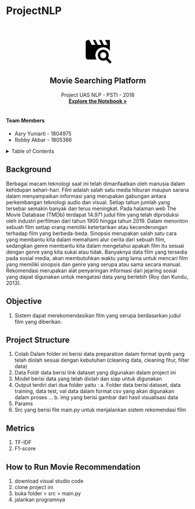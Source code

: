 # ProjectNLP

<!-- PROJECT LOGO -->
<br />
<p align="center">
  <a href="https://github.com/RobbyAkbar/JobFlex">
    <img src="movie_search.png" alt="Logo" height="80">
  </a>

  <h2 align="center">Movie Searching Platform</h2>

  <p align="center">
    Project UAS NLP - PSTI - 2018
    <br />
    <a href="https://colab.research.google.com/drive/1p1Zpx1bHn_iB5ai0uxlq5R7mcq4a0xNI"><strong>Explore the Notebook »</strong></a>
    <br />
    <br />
  </p>
</p>

<h4>Team Members</h4>
<ul>
  <li>Asry Yuniarti - 1804975</li>
  <li>Robby Akbar - 1805386</li>
</ul>

<!-- TABLE OF CONTENTS -->
<details>
  <summary>Table of Contents</summary>
  <ol>
    <li><a href="#background">Background</a></li>
    <li><a href="#objective">Objective</a></li>
    <li><a href="#projectstructure">Project Structure</a></li>
    <li><a href="#metrics">Metrics</a></li>
    <li><a href="#evaluation">Evaluation</a></li>
    <li><a href="#howtorunmovierecommend">How to Run Movie Recommendation</a></li>
  </ol>
</details>

## Background
Berbagai macam teknologi saat ini telah dimanfaatkan oleh manusia dalam kehidupan sehari-hari. Film adalah salah satu media hiburan maupun sarana dalam menyampaikan informasi yang merupakan gabungan antara perkembangan teknologi audio dan visual. Setiap tahun jumlah yang tersebar semakin banyak dan terus meningkat. Pada halaman web The Movie
Database (TMDb) terdapat 14.971 judul film yang telah diproduksi oleh industri perfilman dari tahun 1900 hingga tahun 2019. Dalam menonton sebuah film setiap orang memiliki ketertarikan atau kecenderungan terhadap film yang berbeda-beda. Sinopsis merupakan salah satu cara yang membantu kita dalam memahami alur cerita dari sebuah film, sedangkan genre membantu kita dalam mengetahui apakah film itu sesuai dengan genre yang kita sukai atau tidak.
Banyaknya data film yang tersedia pada sosial media, akan membutuhkan waktu yang lama untuk mencari film yang memiliki sinopsis dan genre yang serupa atau sama secara manual. Rekomendasi merupakan alat penyaringan informasi dari jejaring sosial yang dapat digunakan untuk mengatasi data yang berlebih (Roy dan Kundu, 2013). 

## Objective
1. Sistem dapat merekomendasikan film yang serupa berdasarkan judul film yang diberikan.

## Project Structure
1. Colab
Dalam folder ini berisi data preparation dalam format ipynb yang telah diolah sesuai dengan kebutuhan (cleaning data, cleaning fitur, filter data)
2. Data
Foldr data berisi link dataset yang digunakan dalam project ini
3. Model berisi data yang telah diolah dan siap untuk digunakan 
4. Output terdiri dari dua folder yaitu :
a. Folder data berisi dataset, data training, data test, val data dalam format csv yang akan digunakan dalam proses ...
b. img yang berisi gambar dari hasil visualisasi data
4. Params
5. Src yang berisi file main.py untuk menjalankan sistem rekomendasi film


## Metrics
1. TF-IDF
2. F1-score

## How to Run Movie Recommendation
1. download visual studio code
2. clone project ini
3. buka folder > src > main.py
4. jalankan programnya
